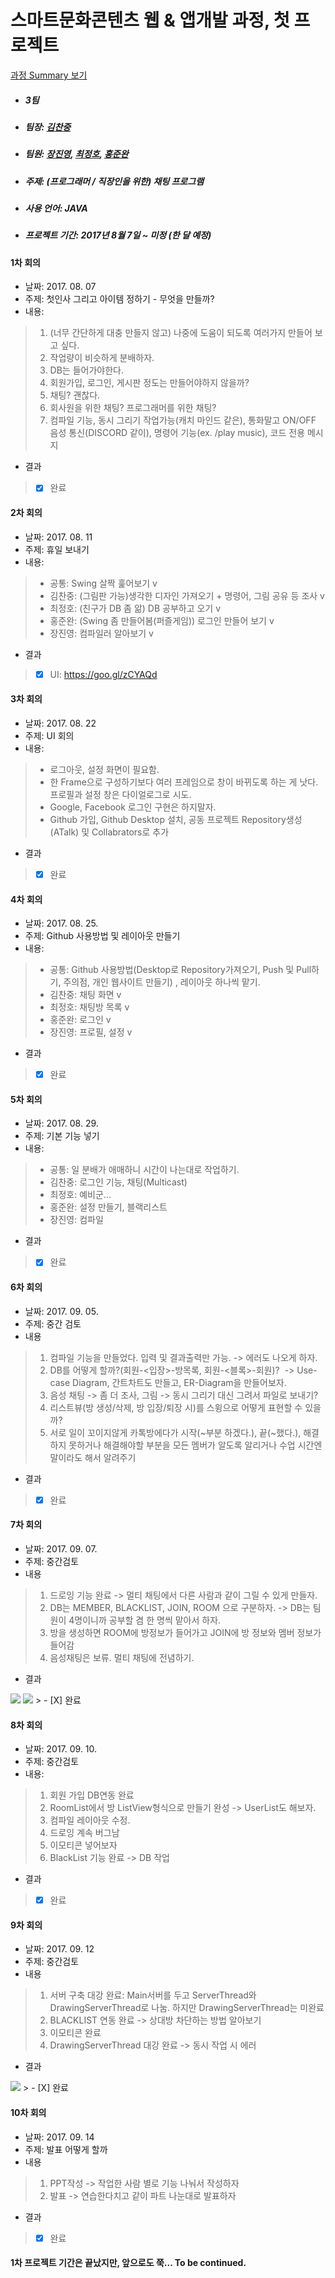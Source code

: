 # 스마트문화콘텐츠 웹 & 앱개발 과정, 첫 프로젝트 #
[과정 Summary 보기](https://chanjungkim.github.io/study/androidstudy/)
* ##### 3팀
* ##### 팀장: [김찬중](https://www.linkedin.com/in/chanjungkim/)
* ##### 팀원: [장진영](https://github.com/jinyoung1105), [최정호](https://github.com/odoria), [홍준완](https://github.com/hongjunwan) 
* ##### 주제: (프로그래머 / 직장인을 위한) 채팅 프로그램
* ##### 사용 언어: JAVA
* ##### 프로젝트 기간: 2017년 8월 7일 ~ 미정 (한 달 예정)

#### 1차 회의
* 날짜: 2017. 08. 07
* 주제: 첫인사 그리고 아이템 정하기 - 무엇을 만들까?
* 내용:
> 1. (너무 간단하게 대충 만들지 않고) 나중에 도움이 되도록 여러가지 만들어 보고 싶다.
> 2. 작업량이 비슷하게 분배하자.
> 3. DB는 들어가야한다.
> 4. 회원가입, 로그인, 게시판 정도는 만들어야하지 않을까?
> 5. 채팅? 괜찮다.
> 6. 회사원을 위한 채팅? 프로그래머를 위한 채팅?
> 7. 컴파일 기능, 동시 그리기 작업가능(캐치 마인드 같은), 통화말고 ON/OFF 음성 통신(DISCORD 같이), 명령어 기능(ex. /play music), 코드 전용 메시지
* 결과
> - [X] 완료

#### 2차 회의
* 날짜: 2017. 08. 11
* 주제: 휴일 보내기
* 내용: 
> * 공통: Swing 살짝 훑어보기 v
> * 김찬중: (그림판 가능)생각한 디자인 가져오기 + 명령어, 그림 공유 등 조사 v
> * 최정호: (친구가 DB 좀 앎) DB 공부하고 오기 v
> * 홍준완: (Swing 좀 만들어봄(퍼즐게임)) 로그인 만들어 보기 v
> * 장진영: 컴파일러 알아보기 v
* 결과
> - [X] UI: https://goo.gl/zCYAQd

#### 3차 회의
* 날짜: 2017. 08. 22
* 주제: UI 회의
* 내용: 
> * 로그아웃, 설정 화면이 필요함.
> * 한 Frame으로 구성하기보다 여러 프레임으로 창이 바뀌도록 하는 게 낫다. 프로필과 설정 창은 다이얼로그로 시도.
> * Google, Facebook 로그인 구현은 하지말자.
> * Github 가입, Github Desktop 설치, 공동 프로젝트 Repository생성(ATalk) 및 Collabrators로 추가
* 결과
> - [X] 완료

#### 4차 회의
* 날짜: 2017. 08. 25. 
* 주제: Github 사용방법 및 레이아웃 만들기
* 내용:
> * 공통: Github 사용방법(Desktop로 Repository가져오기, Push 및 Pull하기, 주의점, 개인 웹사이트 만들기) , 레이아웃 하나씩 맡기.
> * 김찬중: 채팅 화면 v
> * 최정호: 채팅방 목록 v
> * 홍준완: 로그인 v
> * 장진영: 프로필, 설정 v
* 결과
> - [X] 완료

#### 5차 회의
* 날짜: 2017. 08. 29.
* 주제: 기본 기능 넣기
* 내용: 
> * 공통: 일 분배가 애매하니 시간이 나는대로 작업하기.
> * 김찬중: 로그인 기능, 채팅(Multicast)
> * 최정호: 예비군...
> * 홍준완: 설정 만들기, 블랙리스트
> * 장진영: 컴파일
* 결과
> - [X] 완료

#### 6차 회의
* 날짜: 2017. 09. 05.
* 주제: 중간 검토
* 내용
> 1. 컴파일 기능을 만들었다. 입력 및 결과출력만 가능. -> 에러도 나오게 하자.
> 2. DB를 어떻게 할까?(회원-<입장>-방목록, 회원-<블록>-회원)?  -> Use-case Diagram, 간트차트도 만들고, ER-Diagram을 만들어보자.
> 3. 음성 채팅 -> 좀 더 조사, 그림 -> 동시 그리기 대신 그려서 파일로 보내기?
> 4. 리스트뷰(방 생성/삭제, 방 입장/퇴장 시)를 스윙으로 어떻게 표현할 수 있을까?
> 5. 서로 일이 꼬이지않게 카톡방에다가 시작(~부분 하겠다.), 끝(~했다.), 해결하지 못하거나 해결해야할 부분을 모든 멤버가 알도록 알리거나 수업 시간엔 말이라도 해서 알려주기

* 결과
> - [X] 완료

#### 7차 회의
* 날짜: 2017. 09. 07.
* 주제: 중간검토
* 내용
> 1. 드로잉 기능 완료 -> 멀티 채팅에서 다른 사람과 같이 그릴 수 있게 만들자.
> 2. DB는 MEMBER, BLACKLIST, JOIN, ROOM 으로 구분하자. -> DB는 팀원이 4명이니까 공부할 겸 한 명씩 맡아서 하자.
> 3. 방을 생성하면 ROOM에 방정보가 들어가고 JOIN에 방 정보와 멤버 정보가 들어감
> 4. 음성채팅은 보류. 멀티 채팅에 전념하기.
* 결과
<img src="contents/er-diagram.jpg" size="100%">
<img src="contents/schema.jpg" size="100%">
> - [X] 완료

#### 8차 회의
* 날짜: 2017. 09. 10.
* 주제: 중간검토
* 내용:
> 1. 회원 가입 DB연동 완료
> 2. RoomList에서 방 ListView형식으로 만들기 완성 -> UserList도 해보자.
> 3. 컴파일 레이아웃 수정.
> 4. 드로잉 계속 버그남
> 5. 이모티콘 넣어보자
> 6. BlackList 기능 완료 -> DB 작업
* 결과
> - [X] 완료

#### 9차 회의
* 날짜: 2017. 09. 12
* 주제: 중간검토
* 내용
> 1. 서버 구축 대강 완료: Main서버를 두고 ServerThread와 DrawingServerThread로 나눔. 하지만 DrawingServerThread는 미완료
> 2. BLACKLIST 연동 완료 -> 상대방 차단하는 방법 알아보기
> 3. 이모티콘 완료
> 4. DrawingServerThread 대강 완료 -> 동시 작업 시 에러
* 결과
<img src="contents/emoticon.jpg" size="100%">
> - [X] 완료

#### 10차 회의
* 날짜: 2017. 09. 14
* 주제: 발표 어떻게 할까
* 내용
> 1. PPT작성 -> 작업한 사람 별로 기능 나눠서 작성하자
> 2. 발표 -> 연습한다치고 같이 파트 나눈대로 발표하자
* 결과
> - [X] 완료


#### 1차 프로젝트 기간은 끝났지만, 앞으로도 쭉... To be continued.
